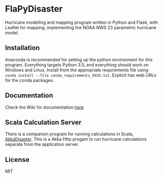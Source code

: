 # FlaPyDisaster
Hurricane modelling and mapping program written in Python and Flask, with Leaflet for mapping, implementing the NOAA NWS 23 parametric hurricane model. 

## Installation
Anaconda is recommended for setting up the python environment for this program.  Everything targets Python 3.5, and everything should work on Windows and Linux.  Install from the appropriate requirements file using `conda install --file conda_requirements_XXXX.txt`.  Explicit has web URLs for the conda packages.

## Documentation
Check the Wiki for documentation [here](https://github.com/cliftbar/FlaPyDisaster/wiki/)

## Scala Calculation Server
There is a companion program for running calculations in Scala, [AkkaDisaster](https://github.com/cliftbar/AkkaDisaster/).  This is a Akka Http progam to run hurricane calculations separate from the application server.

## License
MIT
